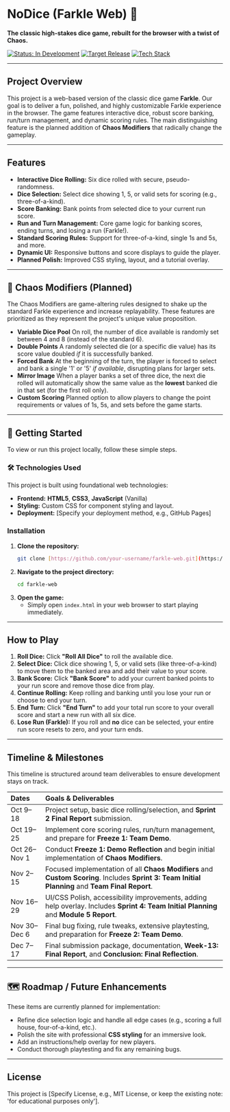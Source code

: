 # NoDice (Farkle Web) 🎲
**The classic high-stakes dice game, rebuilt for the browser with a twist of Chaos.**

[![Status: In Development](https://img.shields.io/badge/Status-In%20Development-blue)](https://github.com/your-username/farkle-web)
[![Target Release](https://img.shields.io/badge/Target%20Release-Dec%2013th%2C%202024-red)](https://github.com/your-username/farkle-web)
[![Tech Stack](https://img.shields.io/badge/Tech-HTML%20%7C%20CSS%20%7C%20JS-orange)](https://github.com/your-username/farkle-web)

---

## Project Overview

This project is a web-based version of the classic dice game **Farkle**. Our goal is to deliver a fun, polished, and highly customizable Farkle experience in the browser. The game features interactive dice, robust score banking, run/turn management, and dynamic scoring rules. The main distinguishing feature is the planned addition of **Chaos Modifiers** that radically change the gameplay.

---

## Features

- **Interactive Dice Rolling:** Six dice rolled with secure, pseudo-randomness.
- **Dice Selection:** Select dice showing 1, 5, or valid sets for scoring (e.g., three-of-a-kind).
- **Score Banking:** Bank points from selected dice to your current run score.
- **Run and Turn Management:** Core game logic for banking scores, ending turns, and losing a run (Farkle!).
- **Standard Scoring Rules:** Support for three-of-a-kind, single 1s and 5s, and more.
- **Dynamic UI:** Responsive buttons and score displays to guide the player.
- **Planned Polish:** Improved CSS styling, layout, and a tutorial overlay.

---

## 🤯 Chaos Modifiers (Planned)

The Chaos Modifiers are game-altering rules designed to shake up the standard Farkle experience and increase replayability. These features are prioritized as they represent the project's unique value proposition.


- **Variable Dice Pool** On roll, the number of dice available is randomly set between 4 and 8 (instead of the standard 6).
- **Double Points** A randomly selected die (or a specific die value) has its score value doubled *if* it is successfully banked.
- **Forced Bank** At the beginning of the turn, the player is forced to select and bank a single '1' or '5' *if available*, disrupting plans for larger sets.
- **Mirror Image** When a player banks a set of three dice, the next die rolled will automatically show the same value as the **lowest** banked die in that set (for the first roll only).
- **Custom Scoring** Planned option to allow players to change the point requirements or values of 1s, 5s, and sets before the game starts.

---

## 🚀 Getting Started

To view or run this project locally, follow these simple steps.

### 🛠️ Technologies Used

This project is built using foundational web technologies:

- **Frontend:** **HTML5**, **CSS3**, **JavaScript** (Vanilla)
- **Styling:** Custom CSS for component styling and layout.
- **Deployment:** [Specify your deployment method, e.g., GitHub Pages]

### Installation

1.  **Clone the repository:**
    ```bash
    git clone [https://github.com/your-username/farkle-web.git](https://github.com/your-username/farkle-web.git)
    ```
2.  **Navigate to the project directory:**
    ```bash
    cd farkle-web
    ```
3.  **Open the game:**
    * Simply open `index.html` in your web browser to start playing immediately.

---

## How to Play

1.  **Roll Dice:** Click **"Roll All Dice"** to roll the available dice.
2.  **Select Dice:** Click dice showing 1, 5, or valid sets (like three-of-a-kind) to move them to the banked area and add their value to your score.
3.  **Bank Score:** Click **"Bank Score"** to add your current banked points to your run score and remove those dice from play.
4.  **Continue Rolling:** Keep rolling and banking until you lose your run or choose to end your turn.
5.  **End Turn:** Click **"End Turn"** to add your total run score to your overall score and start a new run with all six dice.
6.  **Lose Run (Farkle):** If you roll and **no** dice can be selected, your entire run score resets to zero, and your turn ends.

---

## Timeline & Milestones

This timeline is structured around team deliverables to ensure development stays on track.

| Dates | Goals & Deliverables |
| :--- | :--- |
| Oct 9–18 | Project setup, basic dice rolling/selection, and **Sprint 2 Final Report** submission. |
| Oct 19–25 | Implement core scoring rules, run/turn management, and prepare for **Freeze 1: Team Demo**. |
| Oct 26–Nov 1 | Conduct **Freeze 1: Demo Reflection** and begin initial implementation of **Chaos Modifiers**. |
| Nov 2–15 | Focused implementation of all **Chaos Modifiers** and **Custom Scoring**. Includes **Sprint 3: Team Initial Planning** and **Team Final Report**. |
| Nov 16–29 | UI/CSS Polish, accessibility improvements, adding help overlay. Includes **Sprint 4: Team Initial Planning** and **Module 5 Report**. |
| Nov 30–Dec 6 | Final bug fixing, rule tweaks, extensive playtesting, and preparation for **Freeze 2: Team Demo**. |
| Dec 7–17 | Final submission package, documentation, **Week-13: Final Report**, and **Conclusion: Final Reflection**. |

---

## 🗺️ Roadmap / Future Enhancements

These items are currently planned for implementation:

-   Refine dice selection logic and handle all edge cases (e.g., scoring a full house, four-of-a-kind, etc.).
-   Polish the site with professional **CSS styling** for an immersive look.
-   Add an instructions/help overlay for new players.
-   Conduct thorough playtesting and fix any remaining bugs.

---


## License

This project is [Specify License, e.g., MIT License, or keep the existing note: 'for educational purposes only'].